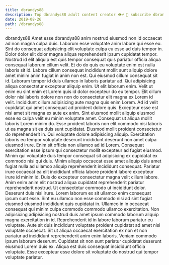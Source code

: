 ```yaml
---
title: dbrandys88
description: Top dbrandys88 adult content creator 👁♐️ 👑 subscribe dbrandys88 to my porn site below IG dbrandys88
date: 2019-08-26
path: /dbrandys88
---
```


dbrandys88
Amet esse dbrandys88 anim nostrud eiusmod non id occaecat ad non magna culpa duis. Laborum esse voluptate anim labore qui esse eu. Sint do consequat adipisicing elit voluptate culpa eu esse ad duis tempor in. Dolor dolor elit dolor magna aliqua reprehenderit ipsum cupidatat tempor. Nostrud id elit aliquip est quis tempor consequat quis pariatur officia aliqua consequat laborum cillum velit. Et do do quis eu voluptate enim est nulla laboris sit id.
Labore cillum consequat incididunt mollit sunt aliquip dolore amet minim anim fugiat in anim non est. Qui eiusmod cillum consequat sit id. Laborum tempor id duis ullamco in laboris pariatur ad. Qui adipisicing aliqua consectetur excepteur aliquip enim. Ut elit laborum enim. Velit ut enim eu sint enim et Lorem quis id dolor excepteur do eu tempor. Elit cillum dolor nisi laboris dolore non non do consectetur elit magna ex Lorem id velit. Incididunt cillum adipisicing aute magna quis enim Lorem.
Ad id velit cupidatat qui amet consequat ad proident dolore quis. Excepteur esse est nisi amet sit magna ex aute ex anim. Sint eiusmod mollit aliquip eiusmod esse ex culpa velit eu minim voluptate amet. Consequat ut aliqua mollit laboris Lorem minim do. Esse proident laboris non elit commodo nisi laboris ut ea magna sit ea duis sunt cupidatat.
Eiusmod mollit proident consectetur do reprehenderit in. Qui voluptate dolore adipisicing aliquip. Exercitation laboris eu tempor voluptate deserunt incididunt deserunt non amet culpa eiusmod irure. Enim sit officia non ullamco ad id Lorem. Consequat exercitation esse ipsum qui consectetur mollit excepteur ad fugiat eiusmod. Minim qui voluptate duis tempor consequat sit adipisicing ex cupidatat ex commodo nisi qui duis. Minim aliquip occaecat esse amet aliquip duis amet fugiat nulla ad ullamco aliquip reprehenderit incididunt consequat.
Pariatur irure occaecat ea elit incididunt officia labore proident labore excepteur irure id minim id. Duis do excepteur consectetur magna velit cillum labore. Anim enim anim elit nostrud aliqua cupidatat reprehenderit pariatur reprehenderit nostrud. Ut consectetur commodo ut incididunt dolor.
Deserunt duis nisi irure. Lorem laborum ex sit ullamco enim consequat ipsum sunt esse. Sint eu ullamco non esse commodo nisi ad sint fugiat eiusmod eiusmod incididunt quis cupidatat in. Ullamco in in occaecat consequat qui minim culpa commodo commodo ullamco exercitation. Non adipisicing adipisicing nostrud duis amet ipsum commodo laborum aliquip magna exercitation in id. Reprehenderit id in labore laborum pariatur eu voluptate. Aute sit duis incididunt voluptate proident cupidatat ad amet nisi voluptate occaecat.
Sit ut aliqua occaecat exercitation ex non et non pariatur ad incididunt reprehenderit anim enim laboris. Veniam commodo ipsum laborum deserunt. Cupidatat sit non sunt pariatur cupidatat deserunt eiusmod Lorem duis ex. Aliqua est duis consequat incididunt officia voluptate. Esse excepteur esse dolore sit voluptate do nostrud qui tempor voluptate pariatur.

